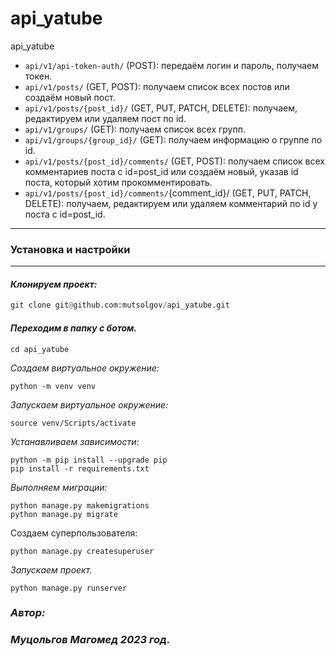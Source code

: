 # **api_yatube**
api_yatube



- `api/v1/api-token-auth/` (POST): передаём логин и пароль, получаем токен.
- `api/v1/posts/` (GET, POST): получаем список всех постов или создаём новый пост.
- `api/v1/posts/{post_id}/` (GET, PUT, PATCH, DELETE): получаем, редактируем или удаляем пост по id.
- `api/v1/groups/` (GET): получаем список всех групп.
- `api/v1/groups/{group_id}/` (GET): получаем информацию о группе по id.
- `api/v1/posts/{post_id}/comments/` (GET, POST): получаем список всех комментариев поста с id=post_id или создаём новый, указав id поста, который хотим прокомментировать.
- `api/v1/posts/{post_id}/comments/`{comment_id}/ (GET, PUT, PATCH, DELETE): получаем, редактируем или удаляем комментарий по id у поста с id=post_id.
___


### Установка и настройки
___

#### *Клонируем проект:*
```python
git clone git@github.com:mutsolgov/api_yatube.git
```

#### *Переходим в папку с ботом.*
```
cd api_yatube
```


*Создаем виртуальное окружение:*
```
python -m venv venv
```

*Запускаем виртуальное окружение:<br>*
```
source venv/Scripts/activate 
``` 

*Устанавливаем зависимости:<br>*
```
python -m pip install --upgrade pip
pip install -r requirements.txt
```

*Выполняем миграции:*
```
python manage.py makemigrations
python manage.py migrate
```

Создаем суперпользователя:
```
python manage.py createsuperuser
```

*Запускаем проект.*
```
python manage.py runserver
```

### *Автор:<br>*
### *Муцольгов Магомед 2023 год.*

